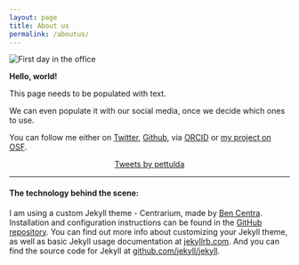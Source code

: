 ```yaml
---
layout: page
title: About us
permalink: /aboutus/
---
```


<img src="{{ site.baseurl }}/assets/Aarhus_start.jpg" title="First day in the office" class="profile">

**Hello, world!**

This page needs to be populated with text.

We can even populate it with our social media, once we decide which ones to use.

You can follow me either on [Twitter](https://twitter.com/pettulda), [Github](https://github.com/petrajanouchova), via [ORCID](https://orcid.org/0000-0002-6349-0540) or [my project on OSF](https://osf.io/fjnw5/).

<div align="center">
<a class="twitter-timeline" data-lang="en" data-width="400" data-height="1200" data-theme="light" data-link-color="#E81C4F" href="https://twitter.com/pettulda?ref_src=twsrc%5Etfw">Tweets by pettulda</a> <script async src="https://platform.twitter.com/widgets.js" charset="utf-8"></script>
</div>

---

#### The technology behind the scene:

I am using a custom Jekyll theme - Centrarium, made by [Ben Centra](https://github.com/bencentra). Installation and configuration instructions can be found in the [GitHub repository](https://github.com/bencentra/centrarium).
You can find out more info about customizing your Jekyll theme, as well as basic Jekyll usage documentation at [jekyllrb.com](http://jekyllrb.com/). And you can find the source code for Jekyll at [github.com/jekyll/jekyll](https://github.com/jekyll/jekyll).




